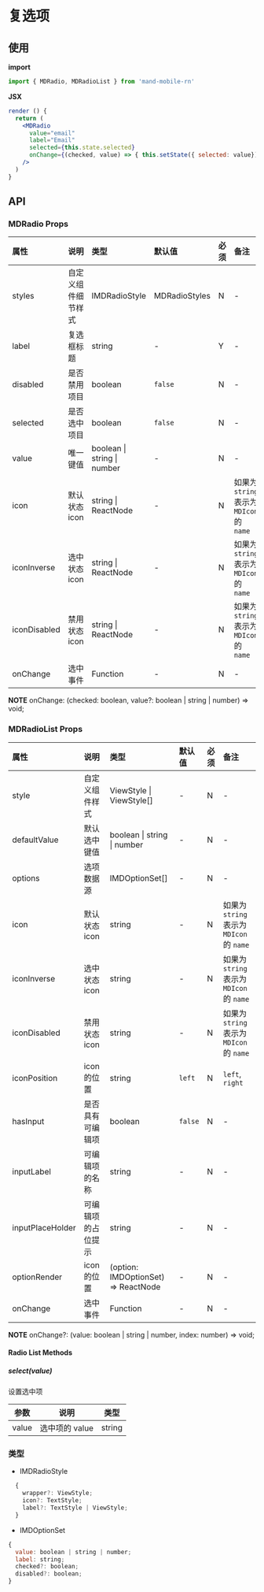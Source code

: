 # 复选项

## 使用

**import**

```javascript
import { MDRadio, MDRadioList } from 'mand-mobile-rn'
```

**JSX**

```jsx
render () {
  return (
    <MDRadio
      value="email"
      label="Email"
      selected={this.state.selected}
      onChange={(checked, value) => { this.setState({ selected: value}) }}
    />
  )
}
```

## API

### MDRadio Props

| 属性         | 说明               | 类型                        | 默认值        | 必须 | 备注                                      |
| :----------- | :----------------- | :-------------------------- | :------------ | :--- | :---------------------------------------- |
| styles       | 自定义组件细节样式 | IMDRadioStyle               | MDRadioStyles | N    | -                                         |
| label        | 复选框标题         | string                      | -             | Y    | -                                         |
| disabled     | 是否禁用项目       | boolean                     | `false`       | N    | -                                         |
| selected     | 是否选中项目       | boolean                     | `false`       | N    | -                                         |
| value        | 唯一键值           | boolean \| string \| number | -             | N    | -                                         |
| icon         | 默认状态 icon      | string \| ReactNode         | -             | N    | 如果为 `string` 表示为 `MDIcon` 的 `name` |
| iconInverse  | 选中状态 icon      | string \| ReactNode         | -             | N    | 如果为 `string` 表示为 `MDIcon` 的 `name` |
| iconDisabled | 禁用状态 icon      | string \| ReactNode         | -             | N    | 如果为 `string` 表示为 `MDIcon` 的 `name` |
| onChange     | 选中事件           | Function                    | -             | N    | -                                         |

**NOTE** onChange: (checked: boolean, value?: boolean | string | number) => void;

### MDRadioList Props

| 属性             | 说明               | 类型                                | 默认值  | 必须 | 备注                                      |
| :--------------- | :----------------- | :---------------------------------- | :------ | :--- | :---------------------------------------- |
| style            | 自定义组件样式     | ViewStyle \| ViewStyle[]            | -       | N    | -                                         |
| defaultValue     | 默认选中键值       | boolean \| string \| number         | -       | N    | -                                         |
| options          | 选项数据源         | IMDOptionSet[]                      | -       | N    | -                                         |
| icon             | 默认状态 icon      | string                              | -       | N    | 如果为 `string` 表示为 `MDIcon` 的 `name` |
| iconInverse      | 选中状态 icon      | string                              | -       | N    | 如果为 `string` 表示为 `MDIcon` 的 `name` |
| iconDisabled     | 禁用状态 icon      | string                              | -       | N    | 如果为 `string` 表示为 `MDIcon` 的 `name` |
| iconPosition     | icon 的位置        | string                              | `left`  | N    | `left`, `right`                           |
| hasInput         | 是否具有可编辑项   | boolean                             | `false` | N    | -                                         |
| inputLabel       | 可编辑项的名称     | string                              | -       | N    | -                                         |
| inputPlaceHolder | 可编辑项的占位提示 | string                              | -       | N    | -                                         |
| optionRender     | icon 的位置        | (option: IMDOptionSet) => ReactNode | -       | N    | -                                         |
| onChange         | 选中事件           | Function                            | -       | N    | -                                         |

**NOTE** onChange?: (value: boolean | string | number, index: number) => void;

#### Radio List Methods

##### select(value)

设置选中项

| 参数  | 说明           | 类型   |
| ----- | -------------- | ------ |
| value | 选中项的 value | string |

### 类型

- IMDRadioStyle

```js
  {
    wrapper?: ViewStyle;
    icon?: TextStyle;
    label?: TextStyle | ViewStyle;
  }
```

- IMDOptionSet

```js
{
  value: boolean | string | number;
  label: string;
  checked?: boolean;
  disabled?: boolean;
}
```
